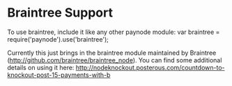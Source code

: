 # Braintree Support
To use braintree, include it like any other paynode module:
       var braintree = require('paynode').use('braintree');

Currently this just brings in the braintree module maintained by Braintree
(http://github.com/braintree/braintree_node). You can find some additional
details on using it here:
http://nodeknockout.posterous.com/countdown-to-knockout-post-15-payments-with-b
